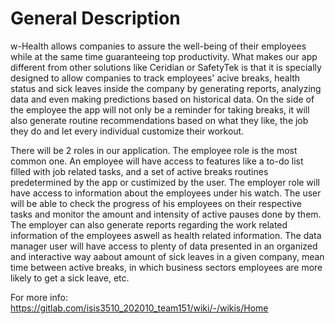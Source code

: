 # General Description

w-Health allows companies to assure the well-being of their employees while at the same time guaranteeing top productivity.
What makes our app different from other solutions like Ceridian or SafetyTek is that it is specially designed to allow companies to track employees' acive breaks, health status and sick leaves inside the company by generating reports, analyzing data and even making predictions based on historical data. On the side of the employee the app will not only be a reminder for taking breaks, it will also generate routine recommendations based on what they like, the job they do and let every individual customize their workout.

There will be 2 roles in our application. The employee role is the most common one. An employee will have access to features like a to-do list filled with job related tasks, and a set of active breaks routines predetermined by the app or custimized by the user. The employer role will have access to information about the employees under his watch. The user will be able to check the progress of his employees on their respective tasks and monitor the amount and intensity of active pauses done by them. The employer can also generate reports regarding the work related information of the employees aswell as health related information. The data manager user will have access to plenty of data presented in an organized and interactive way aabout amount of sick leaves in a given company, mean time between active breaks, in which business sectors employees are more likely to get a sick leave, etc.

For more info: https://gitlab.com/isis3510_202010_team151/wiki/-/wikis/Home
